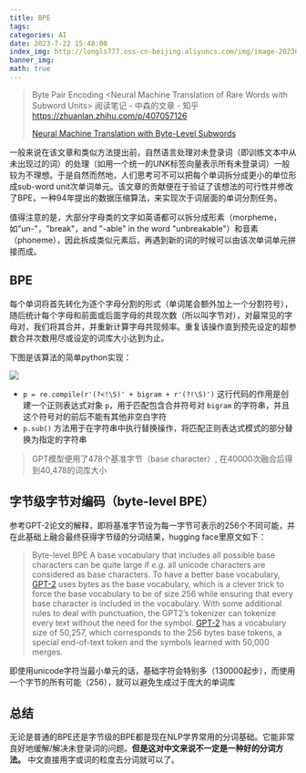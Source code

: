 ```yaml
---
title: BPE
tags: 
categories: AI
date: 2023-7-22 15:48:00
index_img: http://longls777.oss-cn-beijing.aliyuncs.com/img/image-20230723192739515.png
banner_img:
math: true
---
```


> Byte Pair Encoding \<Neural Machine Translation of Rare Words with Subword Units\> 阅读笔记 - 中森的文章 - 知乎 https://zhuanlan.zhihu.com/p/407057126
>
> [Neural Machine Translation with Byte-Level Subwords](https://arxiv.org/abs/1909.03341)



一般来说在该文章和类似方法提出前，自然语言处理对未登录词（即训练文本中从未出现过的词）的处理（如用一个统一的UNK标签向量表示所有未登录词）一般较为不理想。于是自然而然地，人们思考可不可以把每个单词拆分成更小的单位形成sub-word unit次单词单元。该文章的贡献便在于验证了该想法的可行性并修改了BPE，一种94年提出的数据压缩算法，来实现次于词层面的单词分割任务。

值得注意的是，大部分字母类的文字如英语都可以拆分成形素（morpheme，如"un-"，"break"，and "-able" in the word "unbreakable"）和音素（phoneme），因此拆成类似元素后，再遇到新的词的时候可以由该次单词单元拼接而成。



## BPE

每个单词将首先转化为逐个字母分割的形式（单词尾会额外加上一个分割符号），随后统计每个字母和前面或后面字母的共现次数（所以叫字节对），对最常见的字母对，我们将其合并，并重新计算字母共现频率。重复该操作直到预先设定的超参数合并次数用尽或设定的词库大小达到为止。

下图是该算法的简单python实现：

![](http://longls777.oss-cn-beijing.aliyuncs.com/img/v2-fae243b0f476ded326c38d7e752c07d7_720w.webp)

- `p = re.compile(r'(?<!\S)' + bigram + r'(?!\S)')` 这行代码的作用是创建一个正则表达式对象 `p`，用于匹配包含合并符号对 `bigram` 的字符串，并且这个符号对的前后不能有其他非空白字符
- `p.sub()` 方法用于在字符串中执行替换操作，将匹配正则表达式模式的部分替换为指定的字符串

> GPT模型便用了478个基准字节（base character）, 在40000次融合后得到40,478的词库大小

## 字节级字节对编码（byte-level BPE）

参考GPT-2论文的解释，即将基准字节设为每一字节可表示的256个不同可能，并在此基础上融合最终获得字节级的分词结果，hugging face里原文如下：

> Byte-level BPE
> A base vocabulary that includes all possible base characters can be quite large if *e.g.* all unicode characters are considered as base characters. To have a better base vocabulary, [GPT-2](https://link.zhihu.com/?target=https%3A//cdn.openai.com/better-language-models/language_models_are_unsupervised_multitask_learners.pdf) uses bytes as the base vocabulary, which is a clever trick to force the base vocabulary to be of size 256 while ensuring that every base character is included in the vocabulary. With some additional rules to deal with punctuation, the GPT2’s tokenizer can tokenize every text without the need for the <unk> symbol. [GPT-2](https://link.zhihu.com/?target=https%3A//huggingface.co/transformers/model_doc/gpt.html) has a vocabulary size of 50,257, which corresponds to the 256 bytes base tokens, a special end-of-text token and the symbols learned with 50,000 merges.

即使用unicode字符当最小单元的话，基础字符会特别多（130000起步），而使用一个字节的所有可能（256），就可以避免生成过于庞大的单词库



## 总结

无论是普通的BPE还是字节级的BPE都是现在NLP学界常用的分词基础。它能非常良好地缓解/解决未登录词的问题。**但是这对中文来说不一定是一种好的分词方法。** 中文直接用字或词的粒度去分词就可以了。



